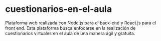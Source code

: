 # cuestionarios-en-el-aula

Plataforma web realizada con Node.js para el back-end y React.js para el front end. Esta plataforma busca enfocarse
en la realización de cuestionarios virtuales en el aula de una manera ágil y gratuita.
